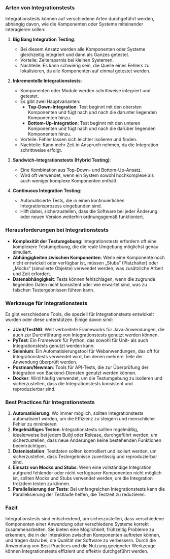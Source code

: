 ### Arten von Integrationstests

Integrationstests können auf verschiedene Arten durchgeführt werden, abhängig davon, wie die Komponenten oder Systeme miteinander interagieren sollen:

1. **Big Bang Integration Testing**:
   - Bei diesem Ansatz werden alle Komponenten oder Systeme gleichzeitig integriert und dann als Ganzes getestet.
   - Vorteile: Zeitersparnis bei kleinen Systemen.
   - Nachteile: Es kann schwierig sein, die Quelle eines Fehlers zu lokalisieren, da alle Komponenten auf einmal getestet werden.

2. **Inkrementelle Integrationstests**:
   - Komponenten oder Module werden schrittweise integriert und getestet.
   - Es gibt zwei Hauptvarianten:
     - **Top-Down-Integration**: Test beginnt mit den obersten Komponenten und fügt nach und nach die darunter liegenden Komponenten hinzu.
     - **Bottom-Up-Integration**: Test beginnt mit den unteren Komponenten und fügt nach und nach die darüber liegenden Komponenten hinzu.
   - Vorteile: Fehler lassen sich leichter isolieren und finden.
   - Nachteile: Kann mehr Zeit in Anspruch nehmen, da die Integration schrittweise erfolgt.

3. **Sandwich-Integrationstests (Hybrid Testing)**:
   - Eine Kombination aus Top-Down- und Bottom-Up-Ansatz.
   - Wird oft verwendet, wenn ein System sowohl hochkomplexe als auch weniger komplexe Komponenten enthält.

4. **Continuous Integration Testing**:
   - Automatisierte Tests, die in einen kontinuierlichen Integrationsprozess eingebunden sind.
   - Hilft dabei, sicherzustellen, dass die Software bei jeder Änderung oder neuen Version weiterhin ordnungsgemäß funktioniert.

### Herausforderungen bei Integrationstests

- **Komplexität der Testumgebung**: Integrationstests erfordern oft eine komplexere Testumgebung, die die reale Umgebung möglichst genau simuliert.
- **Abhängigkeiten zwischen Komponenten**: Wenn eine Komponente noch nicht entwickelt oder verfügbar ist, müssen „Stubs“ (Platzhalter) oder „Mocks“ (simulierte Objekte) verwendet werden, was zusätzliche Arbeit und Zeit erfordert.
- **Datenabhängigkeit**: Tests können fehlschlagen, wenn die zugrunde liegenden Daten nicht konsistent oder wie erwartet sind, was zu falschen Testergebnissen führen kann.

### Werkzeuge für Integrationstests

Es gibt verschiedene Tools, die speziell für Integrationstests entwickelt wurden oder diese unterstützen. Einige davon sind:

- **JUnit/TestNG**: Weit verbreitete Frameworks für Java-Anwendungen, die auch zur Durchführung von Integrationstests genutzt werden können.
- **PyTest**: Ein Framework für Python, das sowohl für Unit- als auch Integrationstests genutzt werden kann.
- **Selenium**: Ein Automatisierungstool für Webanwendungen, das oft für Integrationstests verwendet wird, bei denen mehrere Teile der Anwendung überprüft werden.
- **Postman/Newman**: Tools für API-Tests, die zur Überprüfung der Integration von Backend-Diensten genutzt werden können.
- **Docker**: Wird häufig verwendet, um die Testumgebung zu isolieren und sicherzustellen, dass die Integrationstests konsistent und reproduzierbar sind.

### Best Practices für Integrationstests

1. **Automatisierung**: Wo immer möglich, sollten Integrationstests automatisiert werden, um die Effizienz zu steigern und menschliche Fehler zu minimieren.
2. **Regelmäßiges Testen**: Integrationstests sollten regelmäßig, idealerweise bei jedem Build oder Release, durchgeführt werden, um sicherzustellen, dass neue Änderungen keine bestehenden Funktionen beeinträchtigen.
3. **Datenisolation**: Testdaten sollten kontrolliert und isoliert werden, um sicherzustellen, dass Testergebnisse zuverlässig und reproduzierbar sind.
4. **Einsatz von Mocks und Stubs**: Wenn eine vollständige Integration aufgrund fehlender oder nicht verfügbarer Komponenten nicht möglich ist, sollten Mocks und Stubs verwendet werden, um die Integration trotzdem testen zu können.
5. **Parallelisierung der Tests**: Bei umfangreichen Integrationstests kann die Parallelisierung der Testläufe helfen, die Testzeit zu reduzieren.

### Fazit

Integrationstests sind entscheidend, um sicherzustellen, dass verschiedene Komponenten einer Anwendung oder verschiedene Systeme korrekt zusammenarbeiten. Sie bieten eine Möglichkeit, frühzeitig Probleme zu erkennen, die in der Interaktion zwischen Komponenten auftreten können, und tragen dazu bei, die Qualität der Software zu verbessern. Durch die Anwendung von Best Practices und die Nutzung geeigneter Werkzeuge können Integrationstests effizient und effektiv durchgeführt werden.